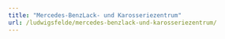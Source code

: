 ```yaml
---
title: "Mercedes-BenzLack- und Karosseriezentrum"
url: /ludwigsfelde/mercedes-benzlack-und-karosseriezentrum/
---
```

